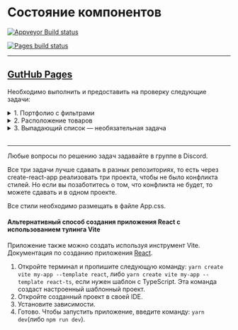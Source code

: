 # Состояние компонентов

[![Appveyor Build status](https://ci.appveyor.com/api/projects/status/ulei6fotn2l4tkq9?svg=true)](https://ci.appveyor.com/project/RomanMenshikov92/ra-16-react-state-of-components)

[![Pages build status](https://github.com/RomanMenshikov92/ra-16-react-state-of-components/actions/workflows/pages/pages-build-deployment/badge.svg)](https://github.com/RomanMenshikov92/ra-16-react-state-of-components/actions/workflows/pages/pages-build-deployment)

---

## [GutHub Pages](https://romanmenshikov92.github.io/ra-16-react-state-of-components/)

Необходимо выполнить и предоставить на проверку следующие задачи:

<details>
<summary>1. Портфолио с фильтрами</summary>

## Портфолио с фильтрами

Необходимо реализовать портфолио с фильтрами, аналогичное указанному на изображении.

![portfolio-all](./res/portfolio-all.png)

## Описание проекта

Разработайте компонент класса `Portfolio`, хранящий список фильтров, активный фильтр, а также список проектов.

Сами фильтры отображаются в компоненте без состояния `Toolbar`, которому от `Portfolio` мы передаём три свойства:

- `filters` — список фильтров, название которых совпадает с категориями проектов;
- `selected` — активный фильтр;
- `onSelectFilter(filter)` — обработчик события, который реагирует на выбор пользователем одного из фильтров, обработчик принимает один аргумент — строку с названием фильтра.

Пример:

```
<Toolbar
  filters={["All", "Websites", "Flayers", "Business Cards"]}
  selected="All"
  onSelectFilter={(filter) => {console.log(filter);}}/>
```

В этом примере при выборе фильтра его название будет выведено в консоль. Например, «Business Cards».

Изображения самих проектов отображаются компонентом без состояния `ProjectList`, которому от `Portfolio` мы передаём список проектов — в свойство `projects`. Отображение проектов — это единственная ответственность компонента `ProjectList`.

Чтобы компонент `Portfolio` мог реагировать на выбор пользователем фильтра проектов, например, `Business Cards`, и передавать отфильтрованные по категории `Business Cards` проекты в компонент `ProjectList`, в класс `Portfolio` необходимо добавить состояние (state).

Ваша задача:

- установить состояние выбранного фильтра в обработчике события, который `Portfolio` передаёт в свойство `onSelectFilter` компонента `Toolbar`;
- из компонента `Portfolio` передать активный фильтр в свойство `selected` компонента `Toolbar`;
- в компоненте `Portfolio` отфильтровать по активному фильтру проекты и передать их в компонент `ProjectList`.

![portfolio-cards.png](./res/portfolio-cards.png)

Набор данных для отображения:

```js
[
  {
    img: "https://raw.githubusercontent.com/netology-code/ra16-homeworks/master/events-state/filter/img/mon.jpg",
    category: "Business Cards",
  },
  {
    img: "https://raw.githubusercontent.com/netology-code/ra16-homeworks/master/events-state/filter/img/200.jpg",
    category: "Websites",
  },
  {
    img: "https://raw.githubusercontent.com/netology-code/ra16-homeworks/master/events-state/filter/img/emi_haze.jpg",
    category: "Websites",
  },
  {
    img: "https://raw.githubusercontent.com/netology-code/ra16-homeworks/master/events-state/filter/img/codystretch.jpg",
    category: "Websites",
  },
  {
    img: "https://raw.githubusercontent.com/netology-code/ra16-homeworks/master/events-state/filter/img/Triangle_003.jpg",
    category: "Business Cards",
  },
  {
    img: "https://raw.githubusercontent.com/netology-code/ra16-homeworks/master/events-state/filter/img/place200x290.png",
    category: "Websites",
  },
  {
    img: "https://raw.githubusercontent.com/netology-code/ra16-homeworks/master/events-state/filter/img/200.jpg",
    category: "Websites",
  },
  {
    img: "https://raw.githubusercontent.com/netology-code/ra16-homeworks/master/events-state/filter/img/transmission.jpg",
    category: "Business Cards",
  },
  {
    img: "https://raw.githubusercontent.com/netology-code/ra16-homeworks/master/events-state/filter/img/place200x290_1.png",
    category: "Websites",
  },
  {
    img: "https://raw.githubusercontent.com/netology-code/ra16-homeworks/master/events-state/filter/img/place200x290_2.png",
    category: "Flayers",
  },
  {
    img: "https://raw.githubusercontent.com/netology-code/ra16-homeworks/master/events-state/filter/img/the_ninetys_brand.jpg",
    category: "Websites",
  },
  {
    img: "https://raw.githubusercontent.com/netology-code/ra16-homeworks/master/events-state/filter/img/dia.jpg",
    category: "Business Cards",
  },
  {
    img: "https://raw.githubusercontent.com/netology-code/ra16-homeworks/master/events-state/filter/img/Triangle_350x197.jpg",
    category: "Websites",
  },
  {
    img: "https://raw.githubusercontent.com/netology-code/ra16-homeworks/master/events-state/filter/img/emi_haze.jpg",
    category: "Websites",
  },
  {
    img: "https://raw.githubusercontent.com/netology-code/ra16-homeworks/master/events-state/filter/img/transmission.jpg",
    category: "Business Cards",
  },
  {
    img: "https://raw.githubusercontent.com/netology-code/ra16-homeworks/master/events-state/filter/img/Triangle_350x197_1.jpg",
    category: "Websites",
  },
  {
    img: "https://raw.githubusercontent.com/netology-code/ra16-homeworks/master/events-state/filter/img/place200x290_3.png",
    category: "Flayers",
  },
];
```

</details>

<details>
<summary>2. Расположение товаров</summary>

## Расположение товаров

Вам необоходимо сделать приложение для отображения товаров в интернет-магазине. Заказчик хочет, чтобы пользователь мог увидеть товары в виде карточек или в виде списка, в зависимости от того, какое расположение он выберет.

![cards view](./res/card_view.png)

## Описание проекта

Реализуйте компонент `Store`, который управляет состоянием приложения, хранит список товаров в атрибуте `products`.

Иконка разметки, которая указывает на переключение между типами расположения товаров, реализована в компоненте без состояния `IconSwitch`, которому от `Store` мы передаём два свойства:

- `icon` — название иконки, которую хотим показать. Название иконки соответствует названию класса из библиотеки [material icons](https://material.io/icons/#ic_view_module). В нашем случае это либо `view_list`, либо `view_module`.
- `onSwitch()` — обработчик события, который реагирует на нажатие пользователем на иконку.

Пример:

```jsx
<IconSwitch icon={"view_list"} onSwitch={() => console.log("change state here")} />
```

Сами товары отображаются в компонентах без состояния `CardsView` или `ListView`.

Компоненту `CardsView` от `Store` мы передаём свойство `cards` — массив с данными, каждый элемент из которого затем уже отображается с помощью карточки товара `ShopCard`.

То есть `CardsView` отображает много карточек `ShopCard`. На один товар — одна карточка `ShopCard`.

Компоненту `ListView` от `Store` мы передаём всего одно свойство `items` — массив с данными, каждый элемент из которого затем уже отображается с помощью `ShopItem` для товаров, которые мы хотим отобразить.

То есть `ListView` отображает много `ShopItem`. На один товар — один `ShopItem`.

Чтобы компонент `Store` мог реагировать на выбор пользователем вида разметки, в класс `Store` необходимо добавить состояние (state).

Ваша задача:

- установить состояние выбранного типа разметки в обработчике события, который `Store` передаёт в свойство `onSwitch` компонента `IconSwitch`;
- из компонента `Store` передать правильную иконку в свойство `icon` компонента `IconSwitch`;
- в компоненте `Store` отобразить товары в компоненте `CardsView` или `ListView` соответсвенно состоянию компонента `App`.

![list_view](./res/list_view.png)

Не забудьте подключить Material Icons:

```css
@import url("https://fonts.googleapis.com/icon?family=Material+Icons");
```

Данные для отображения:

```js
const products = [
  {
    name: "Nike Metcon 2",
    price: "130",
    color: "red",
    img: "https://raw.githubusercontent.com/netology-code/ra16-homeworks/master/events-state/layouts/img/1.jpg",
  },
  {
    name: "Nike Metcon 2",
    price: "130",
    color: "green",
    img: "https://raw.githubusercontent.com/netology-code/ra16-homeworks/master/events-state/layouts/img/2.jpg",
  },
  {
    name: "Nike Metcon 2",
    price: "130",
    color: "blue",
    img: "https://raw.githubusercontent.com/netology-code/ra16-homeworks/master/events-state/layouts/img/3.jpg",
  },
  {
    name: "Nike Metcon 2",
    price: "130",
    color: "black",
    img: "https://raw.githubusercontent.com/netology-code/ra16-homeworks/master/events-state/layouts/img/4.jpg",
  },
  {
    name: "Nike free run",
    price: "170",
    color: "black",
    img: "https://raw.githubusercontent.com/netology-code/ra16-homeworks/master/events-state/layouts/img/7.jpg",
  },
  {
    name: "Nike Metcon 3",
    price: "150",
    color: "green",
    img: "https://raw.githubusercontent.com/netology-code/ra16-homeworks/master/events-state/layouts/img/5.jpg",
  },
];
```

</details>

<details>
<summary>3. Выпадающий список  — необязательная задача</summary>

## Выпадающий список

Вам необходимо реализовать компоненты выпадающего списка.

## Описание проекта

![Выпадающий список](./res/dropdown.png)

Реализуйте компонент `DropdownList`, аналогичный указанному на рисунке. Для позиционирования выпадающего списка воспользуйтесь контейнером с `position: relatvie`. Для простоты будем считать, что размер кнопки, при нажатии на которую показывается выпадающий список, фиксированный. Соответственно, вам не нужно через DOM API вычислять размеры и отступы.

Структура компонентов:

- `Dropdown` — содержит кнопку и `DropdownList`, внутри себя хранит состояние, показывать или нет выпадающий список;
- `DropdownList` — содержит список `DropdownItem` и хранит информацию о текущем выбранном элементе.

Вам нужно:

1. При клике на кнопку показывать и скрывать выпадающее меню.
1. Отрисовывать список на базе массива, хранящегося в памяти, через `map`.
1. Подсвечивать выбранный элемент в списке, сделайте это на базе inline-стилей.

Подглядеть реализацию показа и сворачивания на чистом JS и CSS вы можете в исходниках, расположенных в этом же каталоге.

Вы можете реализовать эту задачу как с использованием functional компонентов, так и на базе class-based компонентов.

Но мы рекомендуем functional.

</details>
</br>

---

Любые вопросы по решению задач задавайте в группе в Discord.

Все три задачи лучше сдавать в разных репозиториях, то есть через create-react-app реализовать три проекта, чтобы не было конфликта стилей. Но если вы позаботитесь о том, что конфликта не будет, то можете сдавать и в одном проекте.

Все стили необходимо размещать в файле App.css.

#### Альтернативный способ создания приложения React с использованием тулинга Vite

Приложение также можно создать используя инструмент Vite.
Документация по созданию приложения [React](https://vitejs.dev/guide/).

1. Откройте терминал и пропишите следующую команду: `yarn create vite my-app --template react`,
   либо `yarn create vite my-app --template react-ts`, если
   нужен шаблон с TypeScript. Эта команда создаст настроенный
   шаблонный проект.
2. Откройте созданный проект в своей IDE.
3. Установите зависимости.
4. Готово. Чтобы запустить приложение, введите команду: `yarn dev`(либо `npm run dev`).
